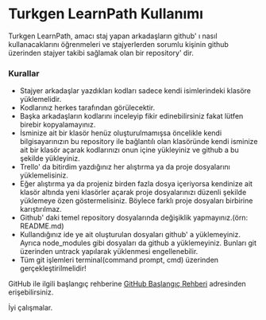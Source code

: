 # Turkgen LearnPath Kullanımı

Turkgen LearnPath, amacı staj yapan arkadaşların github' ı nasıl kullanacaklarını öğrenmeleri ve stajyerlerden sorumlu kişinin github üzerinden stajyer takibi sağlamak olan bir repository' dir.

### Kurallar
  - Stajyer arkadaşlar yazdıkları kodları sadece kendi isimlerindeki klasöre yüklemelidir.
  - Kodlarınız herkes tarafından görülecektir.
  - Başka arkadaşların kodlarını inceleyip fikir edinebilirsiniz fakat lütfen birebir kopyalamayınız.
  - İsminize ait bir klasör henüz oluşturulmamışsa öncelikle kendi bilgisayarınızın bu repository ile bağlantılı olan klasöründe kendi isminize ait bir klasör açarak kodlarınızı onun içine yükleyiniz ve github a bu şekilde yükleyiniz.
  - Trello' da bitirdim yazdığınız her alıştırma ya da proje dosyalarını yüklemelisiniz.
  - Eğer alıştırma ya da projeniz birden fazla dosya içeriyorsa kendinize ait klasör altında yeni klasörler açarak proje dosyalarınızı düzenli şekilde yüklemeye özen göstermelisiniz. Böylece farklı proje dosyaları birbirine karıştırılmaz.
  - Github' daki temel repository dosyalarında değişiklik yapmayınız.(örn: README.md)
  - Kullandığınız ide ye ait oluşturulan dosyaları github' a yüklemeyiniz. Ayrıca node_modules gibi dosyaları da github a yüklemeyiniz. Bunları git üzerinden untrack yapılarak yüklenmesi engellenebilir.
  - Tüm git işlemleri terminal(command prompt, cmd) üzerinden gerçekleştirilmelidir!
  
GitHub ile ilgili başlangıç rehberine [GitHub Başlangıç Rehberi](http://rogerdudler.github.io/git-guide/index.tr.html) adresinden erişebilirsiniz.

İyi çalışmalar.
